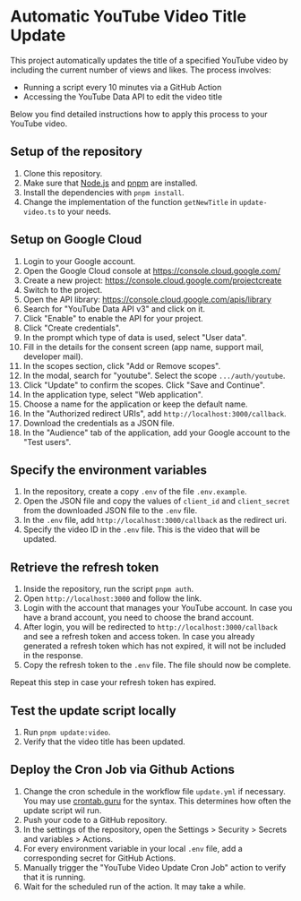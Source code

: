 # Automatic YouTube Video Title Update

This project automatically updates the title of a specified YouTube video by including the current number of views and likes. The process involves:

-   Running a script every 10 minutes via a GitHub Action
-   Accessing the YouTube Data API to edit the video title

Below you find detailed instructions how to apply this process to your YouTube video.

## Setup of the repository

1. Clone this repository.
2. Make sure that [Node.js](https://nodejs.org/en/download) and [pnpm](https://pnpm.io/) are installed.
3. Install the dependencies with `pnpm install`.
4. Change the implementation of the function `getNewTitle` in `update-video.ts` to your needs.

## Setup on Google Cloud

1. Login to your Google account.
2. Open the Google Cloud console at <https://console.cloud.google.com/>
3. Create a new project: <https://console.cloud.google.com/projectcreate>
4. Switch to the project.
5. Open the API library: <https://console.cloud.google.com/apis/library>
6. Search for "YouTube Data API v3" and click on it.
7. Click "Enable" to enable the API for your project.
8. Click "Create credentials".
9. In the prompt which type of data is used, select "User data".
10. Fill in the details for the consent screen (app name, support mail, developer mail).
11. In the scopes section, click "Add or Remove scopes".
12. In the modal, search for "youtube". Select the scope `.../auth/youtube`.
13. Click "Update" to confirm the scopes. Click "Save and Continue".
14. In the application type, select "Web application".
15. Choose a name for the application or keep the default name.
16. In the "Authorized redirect URIs", add `http://localhost:3000/callback`.
17. Download the credentials as a JSON file.
18. In the "Audience" tab of the application, add your Google account to the "Test users".

## Specify the environment variables

1. In the repository, create a copy `.env` of the file `.env.example`.
2. Open the JSON file and copy the values of `client_id` and `client_secret` from the downloaded JSON file to the `.env` file.
3. In the `.env` file, add `http://localhost:3000/callback` as the redirect uri.
4. Specify the video ID in the `.env` file. This is the video that will be updated.

## Retrieve the refresh token

1. Inside the repository, run the script `pnpm auth`.
2. Open `http://localhost:3000` and follow the link.
3. Login with the account that manages your YouTube account. In case you have a brand account, you need to choose the brand account.
4. After login, you will be redirected to `http://localhost:3000/callback` and see a refresh token and access token. In case you already generated a refresh token which has not expired, it will not be included in the response.
5. Copy the refresh token to the `.env` file. The file should now be complete.

Repeat this step in case your refresh token has expired.

## Test the update script locally

1. Run `pnpm update:video`.
2. Verify that the video title has been updated.

## Deploy the Cron Job via Github Actions

1. Change the cron schedule in the workflow file `update.yml` if necessary. You may use [crontab.guru](https://crontab.guru/) for the syntax. This determines how often the update script wil run.
2. Push your code to a GitHub repository.
3. In the settings of the repository, open the Settings > Security > Secrets and variables > Actions.
4. For every environment variable in your local `.env` file, add a corresponding secret for GitHub Actions.
5. Manually trigger the "YouTube Video Update Cron Job" action to verify that it is running.
6. Wait for the scheduled run of the action. It may take a while.
